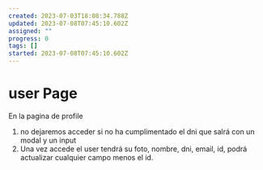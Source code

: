 ```yaml
---
created: 2023-07-03T18:08:34.788Z
updated: 2023-07-08T07:45:10.602Z
assigned: ""
progress: 0
tags: []
started: 2023-07-08T07:45:10.602Z
---
```


# user Page

En la pagina de profile
1. no dejaremos acceder si no ha cumplimentado el dni que salrá con un modal  y un input 
2. Una vez accede el user tendrá su foto, nombre, dni, email, id, podrá actualizar cualquier campo menos el id.
